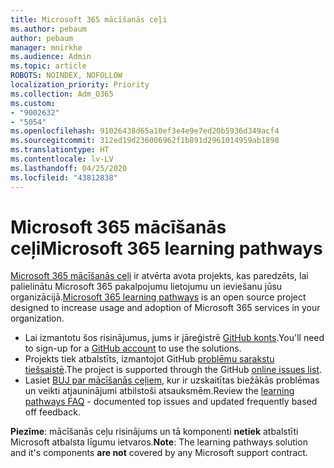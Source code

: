 ```yaml
---
title: Microsoft 365 mācīšanās ceļi
ms.author: pebaum
author: pebaum
manager: mnirkhe
ms.audience: Admin
ms.topic: article
ROBOTS: NOINDEX, NOFOLLOW
localization_priority: Priority
ms.collection: Adm_O365
ms.custom:
- "9002632"
- "5054"
ms.openlocfilehash: 91026438d65a10ef3e4e9e7ed20b5936d349acf4
ms.sourcegitcommit: 312ed19d236006962f1b891d2961014959ab1898
ms.translationtype: HT
ms.contentlocale: lv-LV
ms.lasthandoff: 04/25/2020
ms.locfileid: "43812838"
---
```

# <a name="microsoft-365-learning-pathways"></a><span data-ttu-id="d0864-102">Microsoft 365 mācīšanās ceļi</span><span class="sxs-lookup"><span data-stu-id="d0864-102">Microsoft 365 learning pathways</span></span>

<span data-ttu-id="d0864-103">[Microsoft 365 mācīšanās ceļi](https://docs.microsoft.com/office365/customlearning/) ir atvērta avota projekts, kas paredzēts, lai palielinātu Microsoft 365 pakalpojumu lietojumu un ieviešanu jūsu organizācijā.</span><span class="sxs-lookup"><span data-stu-id="d0864-103">[Microsoft 365 learning pathways](https://docs.microsoft.com/office365/customlearning/) is an open source project designed to increase usage and adoption of Microsoft 365 services in your organization.</span></span>

- <span data-ttu-id="d0864-104">Lai izmantotu šos risinājumus, jums ir jāreģistrē [GitHub konts](http://aka.ms/joingithub).</span><span class="sxs-lookup"><span data-stu-id="d0864-104">You'll need to sign-up for a [GitHub account](http://aka.ms/joingithub) to use the solutions.</span></span>
- <span data-ttu-id="d0864-105">Projekts tiek atbalstīts, izmantojot GitHub [problēmu sarakstu tiešsaistē](https://aka.ms/CustomLearningHelp).</span><span class="sxs-lookup"><span data-stu-id="d0864-105">The project is supported through the GitHub [online issues list](https://aka.ms/CustomLearningHelp).</span></span>
- <span data-ttu-id="d0864-106">Lasiet [BUJ par mācīšanās ceļiem](https://docs.microsoft.com/office365/customlearning/faq), kur ir uzskaitītas biežākās problēmas un veikti atjauninājumi atbilstoši atsauksmēm.</span><span class="sxs-lookup"><span data-stu-id="d0864-106">Review the [learning pathways FAQ](https://docs.microsoft.com/office365/customlearning/faq) - documented top issues and updated frequently based off feedback.</span></span>

<span data-ttu-id="d0864-107">**Piezīme**: mācīšanās ceļu risinājums un tā komponenti **netiek** atbalstīti Microsoft atbalsta līgumu ietvaros.</span><span class="sxs-lookup"><span data-stu-id="d0864-107">**Note**: The learning pathways solution and it's components **are not** covered by any Microsoft support contract.</span></span>
